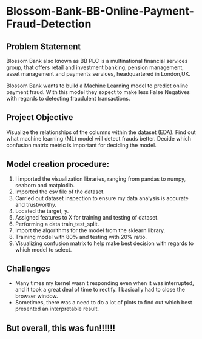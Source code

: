 # Blossom-Bank-BB-Online-Payment-Fraud-Detection

## Problem Statement
Blossom Bank also known as BB PLC is a multinational financial services group, that offers retail and investment banking, pension management, asset management and payments services, headquartered in London,UK.

Blossom Bank wants to build a Machine Learning model to predict online payment fraud. With this model they expect to make less False Negatives with regards to detecting fraudulent transactions.

## Project Objective
Visualize the relationships of the columns within the dataset (EDA).
Find out what machine learning (ML) model will detect frauds better.
Decide which confusion matrix metric is important for deciding the model.

## Model creation procedure:
1. I imported the visualization libraries, ranging from pandas to numpy, seaborn and matplotlib.
2. Imported the csv file of the dataset.
3. Carried out dataset inspection to ensure my data analysis is accurate and trustworthy.
4. Located the target, y.
5. Assigned features to X for training and testing of dataset.
6. Performing a data train_test_split.
7. Import the algorithms for the model from the sklearn library.
8. Training model with 80% and testing with 20% ratio.
9. Visualizing confusion matrix to help make best decision with regards to which model to select.

## Challenges
- Many times my kernel wasn't responding even when it was interrupted, and it took a great deal of time to rectify. I basically had to close the browser window.
- Sometimes, there was a need to do a lot of plots to find out which best presented an interpretable result.

## But overall, this was fun!!!!!!
